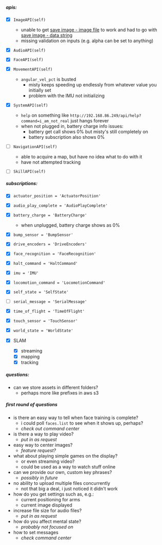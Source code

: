 ##### apis:
- [x] `ImageAPI(self)`
    - unable to get [save image - image file](https://docs.mistyrobotics.com/misty-ii/reference/rest/#saveimage-image-file-)
    to work and had to go with [save image - data string](https://docs.mistyrobotics.com/misty-ii/reference/rest/#saveimage-data-string-)
    - missing validation on inputs (e.g. alpha can be set to anything)
- [x] `AudioAPI(self)`
- [x] `FaceAPI(self)`
- [x] `MovementAPI(self)`
    - `angular_vel_pct` is busted
        - misty keeps speeding up endlessly from whatever value you initially set
        - problem with the IMU not initializing
- [x] `SystemAPI(self)`
    - `help` on something like `http://192.168.86.249/api/help?command=i_am_not_real` just hangs forever
    - when not plugged in, battery charge info issues:
        - battery get call shows 0% but misty's still completely on
        - battery subscription also shows 0%
- [ ] `NavigationAPI(self)`
    - able to acquire a map, but have no idea what to do with it
    - have not attempted tracking
- [ ] `SkillAPI(self)`


##### subscriptions:

- [x] `actuator_position = 'ActuatorPosition'`
- [x] `audio_play_complete = 'AudioPlayComplete'`
- [x] `battery_charge = 'BatteryCharge'`
    - when unplugged, battery charge shows as 0%
- [x] `bump_sensor = 'BumpSensor'`
- [x] `drive_encoders = 'DriveEncoders'`
- [x] `face_recognition = 'FaceRecognition'`
- [x] `halt_command = 'HaltCommand'`
- [x] `imu = 'IMU'`
- [x] `locomotion_command = 'LocomotionCommand'`
- [x] `self_state = 'SelfState'`
- [ ] `serial_message = 'SerialMessage'`
- [x] `time_of_flight = 'TimeOfFlight'`
- [x] `touch_sensor = 'TouchSensor'`
- [x] `world_state = 'WorldState'`
 
- [x] SLAM
    - [x] streaming
    - [x] mapping
    - [x] tracking
 
##### questions:
- can we store assets in different folders?
    - perhaps more like prefixes in aws s3
 
##### first round of questions
 - is there an easy way to tell when face training is complete?
    - i could poll `faces.list` to see when it shows up, perhaps?
    - _check out command center_
 - is there a way to play video?
    - _put in as request_
 - easy way to center images?
    - _feature request?_
 - what about playing simple games on the display?
    - or even streaming video?
    - could be used as a way to watch stuff online
 - can we provide our own, custom key phrases?
    - _possibly in future_
 - no ability to upload multiple files concurrently
    - not that big a deal, i just noticed it didn't work
 - how do you get settings such as, e.g.:
    - current positioning for arms
    - current image displayed
 - increase file size for audio files?
    - _put in as request_
 - how do you affect mental state?
    - _probably not focused on_
 - how to set messages
    - _check command center_
 
 
